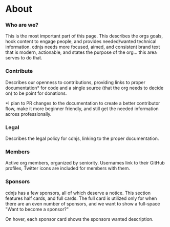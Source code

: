 # About


### Who are we?

This is the most important part of this page. This describes the orgs goals, hook content to engage people, and provides needed/wanted technical information. cdnjs needs more focused, aimed, and consistent brand text that is modern, actionable, and states the purpose of the org... this area serves to do that.


### Contribute

Describes our openness to contributions, providing links to proper documentation* for code and a single source (that the org needs to decide on) to be point for donations.

*I plan to PR changes to the documentation to create a better contributor flow, make it more beginner friendly, and still get the needed information across professionally. 

### Legal

Describes the legal policy for cdnjs, linking to the proper documentation.


### Members

Active org members, organized by seniority. Usernames link to their GitHub profiles, Twitter icons are included for members with them.


### Sponsors

cdnjs has a few sponsors, all of which deserve a notice. This section features half cards, and full cards. The full card is utilized only for when there are an even number of sponsors, and we want to show a full-space "Want to become a sponsor?"

On hover, each sponsor card shows the sponsors wanted description. 